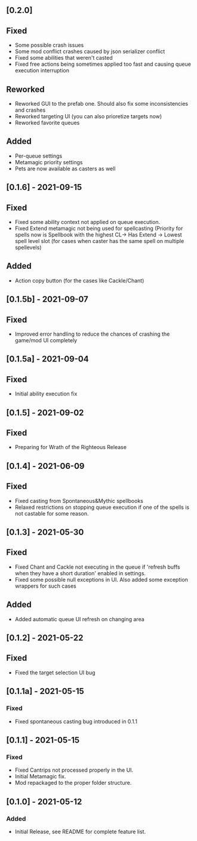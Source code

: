 ﻿## [0.2.0]
## Fixed
- Some possible crash issues
- Some mod conflict crashes caused by json serializer conflict
- Fixed some abilities that weren't casted 
- Fixed free actions being sometimes applied too fast and causing queue execution interruption
## Reworked
- Reworked GUI to the prefab one. Should also fix some inconsistencies and crashes
- Reworked targeting UI (you can also prioretize targets now)
- Reworked favorite queues
## Added
- Per-queue settings
- Metamagic priority settings
- Pets are now available as casters as well

## [0.1.6] - 2021-09-15
## Fixed
- Fixed some ability context not applied on queue execution.
- Fixed Extend metamagic not being used for spellcasting 
(Priority for spells now is Spellbook with the highest CL-> 
Has Extend -> Lowest spell level slot (for cases when caster has 
the same spell on multiple spellevels)
## Added
- Action copy button (for the cases like Cackle/Chant)

## [0.1.5b] - 2021-09-07
## Fixed
- Improved error handling to reduce the chances of crashing the game/mod 
UI completely

## [0.1.5a] - 2021-09-04
## Fixed
- Initial ability execution fix

## [0.1.5] - 2021-09-02
## Fixed
- Preparing for Wrath of the Righteous Release
## [0.1.4] - 2021-06-09
## Fixed
- Fixed casting from Spontaneous&Mythic spellbooks
- Relaxed restrictions on stopping queue execution if one of the spells is not castable for some reason.

## [0.1.3] - 2021-05-30
## Fixed
- Fixed Chant and Cackle not executing in the queue if 'refresh buffs when they have a short duration' enabled in settings.
- Fixed some possible null exceptions in UI. Also added some exception wrappers for such cases
## Added
- Added automatic queue UI refresh on changing area

## [0.1.2] - 2021-05-22
## Fixed
- Fixed the target selection UI bug

## [0.1.1a] - 2021-05-15
### Fixed
- Fixed spontaneous casting bug introduced in 0.1.1

## [0.1.1] - 2021-05-15
### Fixed
- Fixed Cantrips not processed properly in the UI.
- Initial Metamagic fix.
- Mod repackaged to the proper folder structure.

## [0.1.0] - 2021-05-12
### Added
- Initial Release, see README for complete feature list.
